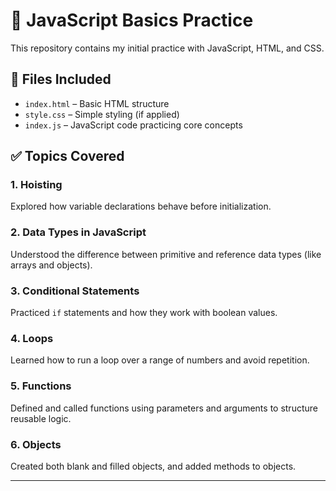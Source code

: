 # 🚀 JavaScript Basics Practice

This repository contains my initial practice with JavaScript, HTML, and CSS.  

## 📁 Files Included

- `index.html` – Basic HTML structure  
- `style.css` – Simple styling (if applied)  
- `index.js` – JavaScript code practicing core concepts

## ✅ Topics Covered

### 1. **Hoisting**
Explored how variable declarations behave before initialization.

### 2. **Data Types in JavaScript**
Understood the difference between primitive and reference data types (like arrays and objects).

### 3. **Conditional Statements**
Practiced `if` statements and how they work with boolean values.

### 4. **Loops**
Learned how to run a loop over a range of numbers and avoid repetition.

### 5. **Functions**
Defined and called functions using parameters and arguments to structure reusable logic.

### 6. **Objects**
Created both blank and filled objects, and added methods to objects.

---
